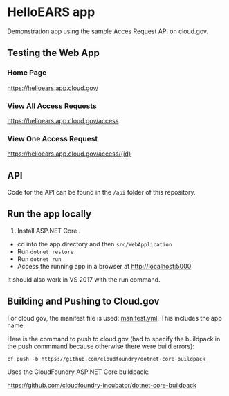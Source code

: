 # HelloEARS app

Demonstration app using the sample Acces Request API on cloud.gov.

## Testing the Web App

### Home Page

https://helloears.app.cloud.gov/

### View All Access Requests
https://helloears.app.cloud.gov/access

### View One Access Request
https://helloears.app.cloud.gov/access/{id}

## API
Code for the API can be found in the `/api` folder of this repository.

## Run the app locally

1. Install ASP.NET Core .
+ cd into the app directory and then `src/WebApplication`
+ Run `dotnet restore`
+ Run `dotnet run`
+ Access the running app in a browser at <http://localhost:5000>

It should also work in VS 2017 with the run command.

## Building and Pushing to Cloud.gov

For cloud.gov, the manifest file is used: [manifest.yml](manifest.yml). This includes the app name.

Here is the command to push to cloud.gov (had to specify the buildpack in the push commmand because otherwise there were build errors):

`cf push -b https://github.com/cloudfoundry/dotnet-core-buildpack`

Uses the CloudFoundry ASP.NET Core buildpack:

https://github.com/cloudfoundry-incubator/dotnet-core-buildpack
